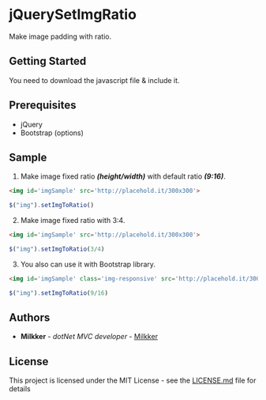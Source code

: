 # jQuerySetImgRatio
Make image padding with ratio.


## Getting Started

You need to download the javascript file & include it.

## Prerequisites
 - jQuery
 - Bootstrap (options)
 
## Sample
 1. Make image fixed ratio *__(height/width)__* with default ratio *__(9:16)__*.
```html
<img id='imgSample' src='http://placehold.it/300x300'>
```
```javascript
$("img").setImgToRatio()
```
 2. Make image fixed ratio with 3:4.
```html
<img id='imgSample' src='http://placehold.it/300x300'>
```
```javascript
$("img").setImgToRatio(3/4)
```
 3. You also can use it with Bootstrap library.
```html
<img id='imgSample' class='img-responsive' src='http://placehold.it/300x300'>
```
```javascript
$("img").setImgToRatio(9/16)
```

## Authors

* **Milkker** - *dotNet MVC developer* - [Milkker](https://github.com/Milkker)

## License

This project is licensed under the MIT License - see the [LICENSE.md](LICENSE.md) file for details

